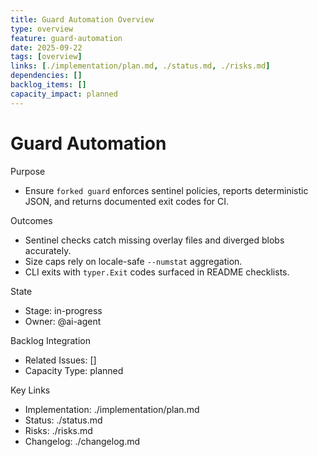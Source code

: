 ```yaml
---
title: Guard Automation Overview
type: overview
feature: guard-automation
date: 2025-09-22
tags: [overview]
links: [./implementation/plan.md, ./status.md, ./risks.md]
dependencies: []
backlog_items: []
capacity_impact: planned
---
```


# Guard Automation

Purpose
- Ensure `forked guard` enforces sentinel policies, reports deterministic JSON, and returns documented exit codes for CI.

Outcomes
- Sentinel checks catch missing overlay files and diverged blobs accurately.
- Size caps rely on locale-safe `--numstat` aggregation.
- CLI exits with `typer.Exit` codes surfaced in README checklists.

State
- Stage: in-progress
- Owner: @ai-agent

Backlog Integration
- Related Issues: []
- Capacity Type: planned

Key Links
- Implementation: ./implementation/plan.md
- Status: ./status.md
- Risks: ./risks.md
- Changelog: ./changelog.md
